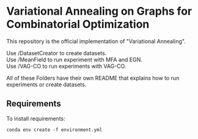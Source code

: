 # Variational Annealing on Graphs for Combinatorial Optimization

This repository is the official implementation of "Variational Annealing". 


Use /DatasetCreator to create datasets. \
Use /MeanField to run experiment with MFA and EGN. \
Use /VAG-CO to run experiments with VAG-CO.

All of these Folders have their own README that explains how to run experiments or create datasets.


## Requirements

To install requirements:

```setup
conda env create -f environment.yml
```
